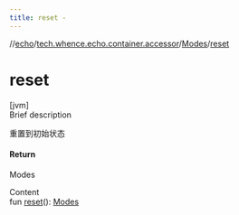 ```yaml
---
title: reset -
---
```

//[echo](../../index.md)/[tech.whence.echo.container.accessor](../index.md)/[Modes](index.md)/[reset](reset.md)



# reset  
[jvm]  
Brief description  


重置到初始状态



#### Return  


Modes

  
Content  
fun [reset](reset.md)(): [Modes](index.md)  



